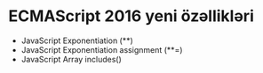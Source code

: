 # ECMAScript 2016 yeni özəllikləri

- JavaScript Exponentiation (**)
- JavaScript Exponentiation assignment (**=)
- JavaScript Array includes()
